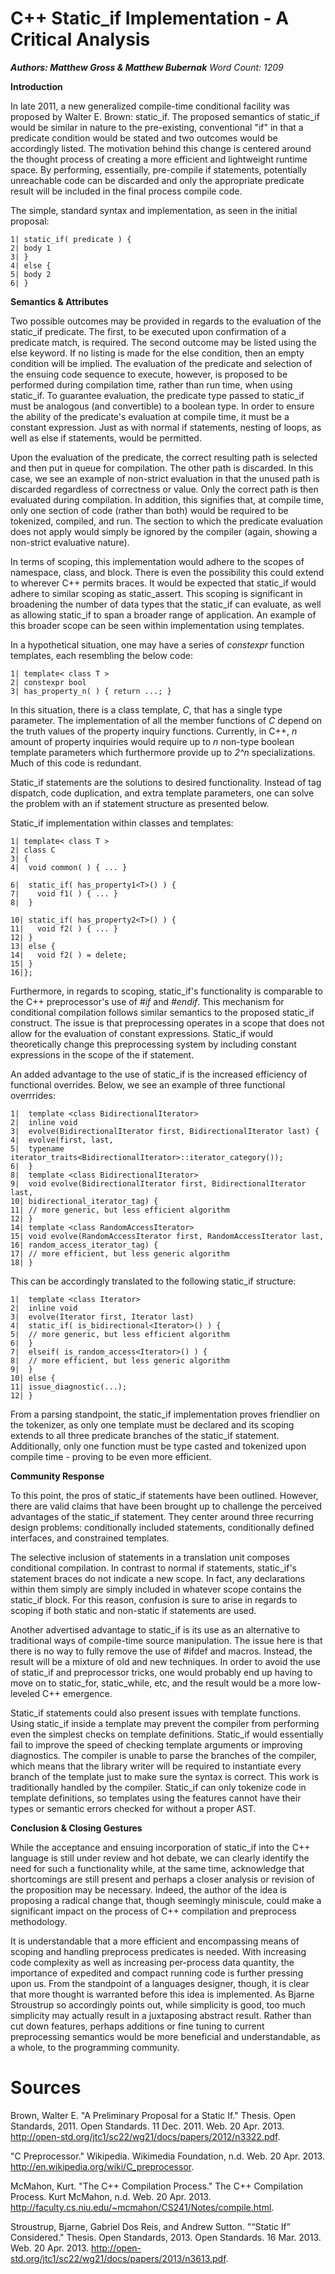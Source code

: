C++ Static_if Implementation - A Critical Analysis
==================================================

**_Authors: Matthew Gross & Matthew Bubernak_**
*Word Count: 1209*

**Introduction** 

In late 2011, a new generalized compile-time conditional facility was proposed by Walter E. Brown: static_if. The proposed semantics of static_if would be similar in nature to the pre-existing, conventional "if" in that a predicate condition would be stated and two outcomes would be accordingly listed. The motivation behind this change is centered around the thought process of creating a more efficient and lightweight runtime space. By performing, essentially, pre-compile if statements, potentially unreachable code can be discarded and only the appropriate predicate result will be included in the final process compile code.

The simple, standard syntax and implementation, as seen in the initial proposal:

~~~~~~~~~~~~~~~~
1| static_if( predicate ) {
2| body 1
3| }
4| else {
5| body 2
6| }
~~~~~~~~~~~~~~~~

**Semantics & Attributes**

Two possible outcomes may be provided in regards to the evaluation of the static_if predicate. The first, to be executed upon confirmation of a predicate match, is required. The second outcome may be listed using the else keyword. If no listing is made for the else condition, then an empty condition will be implied. The evaluation of the predicate and selection of the ensuing code sequence to execute, however, is proposed to be performed during compilation time, rather than run time, when using static_if. To guarantee evaluation, the predicate type passed to static_if must be analogous (and convertible) to a boolean type. In order to ensure the ability of the predicate's evaluation at compile time, it must be a constant expression. Just as with normal if statements, nesting of loops, as well as else if statements, would be permitted.

Upon the evaluation of the predicate, the correct resulting path is selected and then put in queue for compilation. The other path is discarded. In this case, we see an example of non-strict evaluation in that the unused path is discarded regardless of correctness or value. Only the correct path is then evaluated during compilation. In addition, this signifies that, at compile time, only one section of code (rather than both) would be required to be tokenized, compiled, and run. The section to which the predicate evaluation does not apply would simply be ignored by the compiler (again, showing a non-strict evaluative nature).

In terms of scoping, this implementation would adhere to the scopes of namespace, class, and block. There is even the possibility this could extend to wherever C++ permits braces. It would be expected that static_if would adhere to similar scoping as static_assert. This scoping is significant in broadening the number of data types that the static_if can evaluate, as well as allowing static_if to span a broader range of application. An example of this broader scope can be seen within implementation using templates.

In a hypothetical situation, one may have a series of *constexpr* function templates, each resembling the below code: 

~~~~~~~~~~~~~~~~
1| template< class T >
2| constexpr bool
3| has_property_n( ) { return ...; }
~~~~~~~~~~~~~~~~

In this situation, there is a class template, *C*, that has a single type parameter. The implementation of all the member functions of *C* depend on the truth values of the property inquiry functions. Currently, in C++, *n* amount of property inquiries would require up to *n* non-type boolean template parameters which furthermore provide up to *2^n* specializations. Much of this code is redundant. 

Static_if statements are the solutions to desired functionality. Instead of tag dispatch, code duplication, and extra template parameters, one can solve the problem with an if statement structure as presented below.  

Static_if implementation within classes and templates:

~~~~~~~~~~~~~~~~
1| template< class T >
2| class C
3| {
4|  void common( ) { ... }

6|  static_if( has_property1<T>() ) {
7|    void f1( ) { ... }
8|  }

10| static_if( has_property2<T>() ) {
11|   void f2( ) { ... }
12| }
13| else {
14|   void f2( ) = delete;
15| }
16|};
~~~~~~~~~~~~~~~~

Furthermore, in regards to scoping, static_if's functionality is comparable to the C++ preprocessor's use of *#if* and *#endif*. This mechanism for conditional compilation follows similar semantics to the proposed static_if construct. The issue is that preprocessing operates in a scope that does not allow for the evaluation of constant expressions. Static_if would theoretically change this preprocessing system by including constant expressions in the scope of the if statement. 

An added advantage to the use of static_if is the increased efficiency of functional overrides. Below, we see an example of three functional overrrides:

~~~~~~~~~~~~~~~~
1|  template <class BidirectionalIterator>
2|  inline void
3|  evolve(BidirectionalIterator first, BidirectionalIterator last) {
4|  evolve(first, last,
5|  typename iterator_traits<BidirectionalIterator>::iterator_category());
6|  }
8|  template <class BidirectionalIterator>
9|  void evolve(BidirectionalIterator first, BidirectionalIterator last,
10| bidirectional_iterator_tag) {
11| // more generic, but less efficient algorithm
12| }
14| template <class RandomAccessIterator>
15| void evolve(RandomAccessIterator first, RandomAccessIterator last,
16| random_access_iterator_tag) {
17| // more efficient, but less generic algorithm
18| }
~~~~~~~~~~~~~~~~

This can be accordingly translated to the following static_if structure:

~~~~~~~~~~~~~~~~
1|  template <class Iterator>
2|  inline void
3|  evolve(Iterator first, Iterator last)
4|  static_if( is_bidirectional<Iterator>() ) {
5|  // more generic, but less efficient algorithm
6|  }
7|  elseif( is_random_access<Iterator>() ) {
8|  // more efficient, but less generic algorithm
9|  }
10| else {
11| issue_diagnostic(...);
12| }
~~~~~~~~~~~~~~~~

From a parsing standpoint, the static_if implementation proves friendlier on the tokenizer, as only one template must be declared and its scoping extends to all three predicate branches of the static_if statement. Additionally, only one function must be type casted and tokenized upon compile time - proving to be even more efficient.

**Community Response**

To this point, the pros of static_if statements have been outlined. However, there are valid claims that have been brought up to challenge the perceived advantages of the static_if statement. They center around three recurring design problems: conditionally included statements, conditionally defined interfaces, and constrained templates.

The selective inclusion of statements in a translation unit composes conditional compilation. In contrast to normal if statements, static_if's statement braces do not indicate a new scope. In fact, any declarations within them simply are simply included in whatever scope contains the static_if block. For this reason, confusion is sure to arise in regards to scoping if both static and non-static if statements are used. 

Another advertised advantage to static_if is its use as an alternative to traditional ways of compile-time source manipulation. The issue here is that there is no way to fully remove the use of #ifdef and macros. Instead, the result will be a mixture of old and new techniques. In order to avoid the use of static_if and preprocessor tricks, one would probably end up having to move on to static_for, static_while, etc, and the result would be a more low-leveled C++ emergence. 

Static_if statements could also present issues with template functions. Using static_if inside a template may prevent the compiler from performing even the simplest checks on template definitions. Static_if would essentially fail to improve the speed of checking template arguments or improving diagnostics. The compiler is unable to parse the branches of the compiler, which means that the library writer will be required to instantiate every branch of the template just to make sure the syntax is correct. This work is traditionally handled by the compiler. Static_if can only tokenize code in template definitions, so templates using the features cannot have their types or semantic errors checked for without a proper AST.

**Conclusion & Closing Gestures**

While the acceptance and ensuing incorporation of static_if into the C++ language is still under review and hot debate, we can clearly identify the need for such a functionality while, at the same time, acknowledge that shortcomings are still present and perhaps a closer analysis or revision of the proposition may be necessary. Indeed, the author of the idea is proposing a radical change that, though seemingly miniscule, could make a significant impact on the process of C++ compilation and preprocess methodology.

It is understandable that a more efficient and encompassing means of scoping and handling preprocess predicates is needed. With increasing code complexity as well as increasing per-process data quantity, the importance of expedited and compact running code is further pressing upon us. From the standpoint of a languages designer, though, it is clear that more thought is warranted before this idea is implemented. As Bjarne Stroustrup so accordingly points out, while simplicity is good, too much simplicity may actually result in a juxtaposing abstract result. Rather than cut down features, perhaps additions or fine tuning to current preprocessing semantics would be more beneficial and understandable, as a whole, to the programming community.

Sources
=======

Brown, Walter E. "A Preliminary Proposal for a Static If." Thesis. Open Standards, 2011. Open Standards. 11 Dec. 2011. Web. 20 Apr. 2013. <http://open-std.org/jtc1/sc22/wg21/docs/papers/2012/n3322.pdf>.

"C Preprocessor." Wikipedia. Wikimedia Foundation, n.d. Web. 20 Apr. 2013. <http://en.wikipedia.org/wiki/C_preprocessor>.

McMahon, Kurt. "The C++ Compilation Process." The C++ Compilation Process. Kurt McMahon, n.d. Web. 20 Apr. 2013. <http://faculty.cs.niu.edu/~mcmahon/CS241/Notes/compile.html>.

Stroustrup, Bjarne, Gabriel Dos Reis, and Andrew Sutton. "“Static If” Considered." Thesis. Open Standards, 2013. Open Standards. 16 Mar. 2013. Web. 20 Apr. 2013. <http://open-std.org/jtc1/sc22/wg21/docs/papers/2013/n3613.pdf>.
